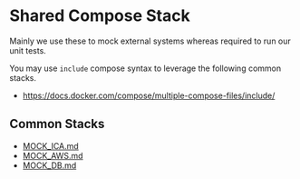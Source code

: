 # Shared Compose Stack

Mainly we use these to mock external systems whereas required to run our unit tests.

You may use `include` compose syntax to leverage the following common stacks.
- https://docs.docker.com/compose/multiple-compose-files/include/

## Common Stacks

- [MOCK_ICA.md](MOCK_ICA.md)
- [MOCK_AWS.md](MOCK_AWS.md)
- [MOCK_DB.md](MOCK_DB.md)
